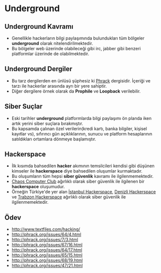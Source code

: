 # Underground

## Underground Kavramı

- Genellikle hackerların bilgi paylaşımında bulundukları tüm bölgeler **underground** olarak nitelendirilmektedir. 
- Bu bölgeler web üzerinde olabileceği gibi irc, jabber gibi benzeri platformlar üzerinde de olabilmektedir.

## Underground Dergiler

- Bu tarz dergilerden en ünlüsü şüphesiz ki [Phrack][1] dergisidir. İçeriği ve tarzı ile hackerlar arasında ayrı bir yere sahiptir. 
- Diğer dergilere örnek olarak da **Prophile** ve **Loopback** verilebilir.

## Siber Suçlar

- Eski tarihler **underground** platformlarda bilgi paylaşımı ön planda iken artık yerini siber suçlara bırakmıştır. 
- Bu kapsamda çalınan özel verilerin(kredi kartı, banka bilgiler, kişisel kayıtlar vs), sıfırıncı gün açıklıklarının, sunucu ve platform hesaplarının satıldıkları ortamlara dönmeye başlamıştır.

## Hackerspace

- İlk kısımda bahsedilen **hacker** akımının temsilcileri kendisi gibi düşünen kimseler ile **hackerspace** diye bahsedilen oluşumlar kurmaktadır. 
- Bu oluşumların tüm hepsi **siber güvenlik** kavramı ile ilgilenmemektedir. 
- [Chaos Computer Club][2] ağırlıklı olarak siber güvenlik ile ilgilenen bir **hackerspace** oluşumudur. 
- Örneğin Türkiye'de yer alan [İstanbul Hackerspace][3], [Denizli Hackerspace][4] ve [Trabzon Hackerspace][5] ağırlıklı olarak siber güvenlik ile ilgilenmemektedir.

## Ödev

- http://www.textfiles.com/hacking/
- http://phrack.org/issues/64/4.html
- http://phrack.org/issues/7/3.html
- http://phrack.org/issues/67/16.html
- http://phrack.org/issues/64/17.html
- http://phrack.org/issues/65/15.html
- http://phrack.org/issues/68/19.html
- http://phrack.org/issues/47/21.html

[1]: http://www.phrack.org/
[2]: https://www.ccc.de/en/
[3]: https://istanbulhs.org/
[4]: http://www.denizlihs.org/
[5]: http://blog.trabzonhs.org/
